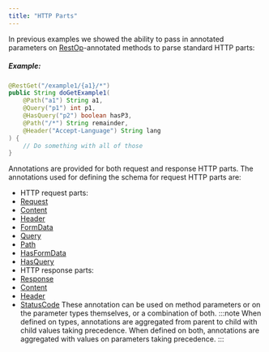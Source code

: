 ```yaml
---
title: "HTTP Parts"
---
```


In previous examples we showed the ability to pass in annotated parameters on [RestOp](../apidocs/org/apache/juneau/rest/annotation/RestOp.html)-annotated methods
to parse standard HTTP parts:
##### Example:
```java
@RestGet("/example1/{a1}/*")
public String doGetExample1(
    @Path("a1") String a1,
    @Query("p1") int p1,
    @HasQuery("p2") boolean hasP3,
    @Path("/*") String remainder,
    @Header("Accept-Language") String lang
) {
    // Do something with all of those
}
```
Annotations are provided for both request and response HTTP parts.
The annotations used for defining the schema for request HTTP parts are:
- HTTP request parts:
- [Request](../apidocs/org/apache/juneau/http/annotation/Request.html)
- [Content](../apidocs/org/apache/juneau/http/annotation/Content.html)
- [Header](../apidocs/org/apache/juneau/http/annotation/Header.html)
- [FormData](../apidocs/org/apache/juneau/http/annotation/FormData.html)
- [Query](../apidocs/org/apache/juneau/http/annotation/Query.html)
- [Path](../apidocs/org/apache/juneau/http/annotation/Path.html)
- [HasFormData](../apidocs/org/apache/juneau/http/annotation/HasFormData.html)
- [HasQuery](../apidocs/org/apache/juneau/http/annotation/HasQuery.html)
- HTTP response parts:
- [Response](../apidocs/org/apache/juneau/http/annotation/Response.html)
- [Content](../apidocs/org/apache/juneau/http/annotation/Content.html)
- [Header](../apidocs/org/apache/juneau/http/annotation/Header.html)
- [StatusCode](../apidocs/org/apache/juneau/http/annotation/StatusCode.html)
These annotation can be used on method parameters or on the parameter types themselves, or a combination
of both.
:::note
When defined on types, annotations are aggregated from parent to child with child values
taking precedence.  When defined on both, annotations are aggregated with values on parameters
taking precedence.
:::
